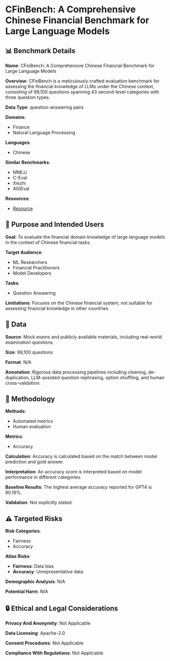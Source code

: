 # CFinBench: A Comprehensive Chinese Financial Benchmark for Large Language Models

## 📊 Benchmark Details

**Name**: CFinBench: A Comprehensive Chinese Financial Benchmark for Large Language Models

**Overview**: CFinBench is a meticulously crafted evaluation benchmark for assessing the financial knowledge of LLMs under the Chinese context, consisting of 99,100 questions spanning 43 second-level categories with three question types.

**Data Type**: question-answering pairs

**Domains**:
- Finance
- Natural Language Processing

**Languages**:
- Chinese

**Similar Benchmarks**:
- MMLU
- C-Eval
- Xiezhi
- AGIEval

**Resources**:
- [Resource](https://cfinbench.github.io/)

## 🎯 Purpose and Intended Users

**Goal**: To evaluate the financial domain knowledge of large language models in the context of Chinese financial tasks.

**Target Audience**:
- ML Researchers
- Financial Practitioners
- Model Developers

**Tasks**:
- Question Answering

**Limitations**: Focuses on the Chinese financial system; not suitable for assessing financial knowledge in other countries.

## 💾 Data

**Source**: Mock exams and publicly available materials, including real-world examination questions.

**Size**: 99,100 questions

**Format**: N/A

**Annotation**: Rigorous data processing pipelines including cleaning, de-duplication, LLM-assisted question rephrasing, option shuffling, and human cross-validation.

## 🔬 Methodology

**Methods**:
- Automated metrics
- Human evaluation

**Metrics**:
- Accuracy

**Calculation**: Accuracy is calculated based on the match between model prediction and gold answer.

**Interpretation**: An accuracy score is interpreted based on model performance in different categories.

**Baseline Results**: The highest average accuracy reported for GPT4 is 60.16%.

**Validation**: Not explicitly stated.

## ⚠️ Targeted Risks

**Risk Categories**:
- Fairness
- Accuracy

**Atlas Risks**:
- **Fairness**: Data bias
- **Accuracy**: Unrepresentative data

**Demographic Analysis**: N/A

**Potential Harm**: N/A

## 🔒 Ethical and Legal Considerations

**Privacy And Anonymity**: Not Applicable

**Data Licensing**: Apache-2.0

**Consent Procedures**: Not Applicable

**Compliance With Regulations**: Not Applicable
